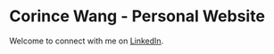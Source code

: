 # Corince Wang - Personal Website

Welcome to connect with me on [LinkedIn](https://linkedin.com/in/corincewang).
